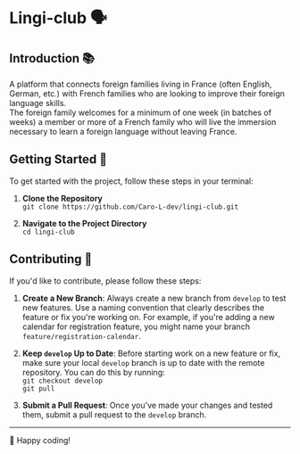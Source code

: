 # Lingi-club 🗣️

## Introduction 📚

A platform that connects foreign families living in France (often English, German, etc.) with French families who are looking to improve their foreign language skills.
<br/>
The foreign family welcomes for a minimum of one week (in batches of weeks) a member or more of a French family who will live the immersion necessary to learn a foreign language without leaving France.

## Getting Started 🚀

To get started with the project, follow these steps in your terminal:

1. **Clone the Repository**  
   `git clone https://github.com/Caro-L-dev/lingi-club.git`

2. **Navigate to the Project Directory**  
   `cd lingi-club`

## Contributing 🤝

If you'd like to contribute, please follow these steps:

1. **Create a New Branch**: Always create a new branch from `develop` to test new features. Use a naming convention that clearly describes the feature or fix you're working on. For example, if you're adding a new calendar for registration feature, you might name your branch `feature/registration-calendar`.

2. **Keep `develop` Up to Date**: Before starting work on a new feature or fix, make sure your local `develop` branch is up to date with the remote repository. You can do this by running:  
   `git checkout develop`  
   `git pull`

3. **Submit a Pull Request**: Once you've made your changes and tested them, submit a pull request to the `develop` branch.

---

🚀 Happy coding!
